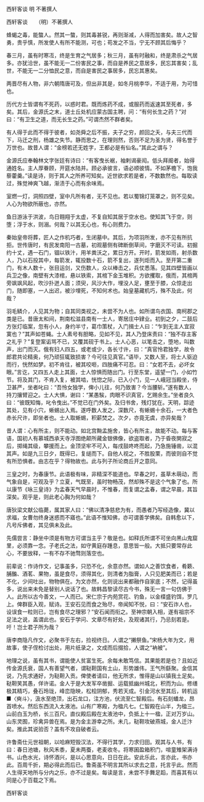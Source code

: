 西轩客谈 明 不著撰人  

西轩客谈　　（明）不著撰人  

蜂蝎之毒，能螫人。然其一螫，则其毒甚锐，再则渐减，人得而加害矣。故人之智勇，贵乎慎，所发使人有所不能测，可也；苟发之不当，宁无不顾其后悔乎？  

春三月，虽有时寒冱，终是生育之气居多；秋三月，虽有时融和，终是肃杀之气居多。亦犹洽世，虽不能无一二份害民之事，而自是养民之意居多，民忘其害矣；乱世，不能无一二分恤民之意，而自是害民之事居多，民忘其惠矣。  

两晋尽有人物，非六朝隋唐可及，但出非其是，如冬月桃李华，不适于用，为可惜也。  

历代方士皆谓有不死药，以惑时君。既而炼药不成，或服药而返速其至死者，多矣。其后，金源氏之末，道士丘处机应蒙古国主聘，问：“有何长生之药？”对曰：“有卫生之道，而无长生之药。”可谓杰然不群者矣。  

有人得于此而不得于彼者，如尧舜之后不振，夫子之穷，颜回之夭，与夫三代而下，马迁之刑，杨雄之失节。静而思之，在理则然，否则不足为圣为贤，得名誉于万世也。故昔人谓：“金榜若还无姓字，王都必是有仙名。”其此之谓与？  

金源氏应奉翰林文字张廷有诗曰：“有客曳长裾，袖剌谒豪闳。低头拜阍者，始得通姓名。主人厚眷顾，开筵水陆并。顾必承彼言，语必顺彼情。不如茅檐下，饱我藜藿羹。”读是诗，则于其人之所养可知矣。近世欲求若是者，不数数然也。每取读过，殊觉神爽飞越，渐渍于心而有余味焉。  

室燃一灯，洞照四壁，室中凡所有者，无不见也。若以蜀锦灯笼罩之，则不见矣。人心为物欲所蔽也，亦然。  

鱼日游泳于洪波，鸟日翱翔于太虚，不复自知其居于空水也。使知其飞于空，则堕；浮于水，则溺。何哉？以其无心也，有心则费力。  

秦始皇帝将葬，匠人之作机巧者，生闭墓中。其后，为项羽所发，亦不见有所抗拒。世传唐时，有民发南阳一古墓，初观墓侧有碑断倒草间，字磨灭不可读。初掘约十丈，遇一石门，锢以铁汁，用羊粪沃之，累日方开。开时，箭发如雨，射杀数人，乃以石投其中，每箭发，辄投数十石，箭不复出，遂列炬而入。至开第二重门，有木人数十，张目运剑，又伤数人，众以棒击之，兵仗悉落。见其四壁皆画以兵卫之像，南壁有大漆棺，悬以铁索，其棺下金玉堆积。方欲攫取，俄而，其棺两旁飒飒风起，吹沙扑迸人面；须臾，风沙大作，埋没人足，壅至于膝，众惊走出门，随即塞，一人出迟，被沙埋死，不知何术也。始皇墓藏机巧，殊不及此，何哉？  

羽毛鳞介，人见其为物；自其同类视之，未尝不为人也。如所谓鸟衣国、南柯郡之类是已。昔唐太和间，荆南松滋县南有一士人，寄居庄中肄业。初到之夕，二鼓后方张灯临案，忽有小人，身约半寸，葛巾策杖，入门揖士人曰：“乍到无主人宜寂寞也？”其声如苍蝇。士人素号有胆略，见如不见，其人乃登床责曰：“独不存主客之礼乎？”复登案诟骂不已，又覆其砚于书上。士人心恶，以笔击之，堕地，叫数声，出门而灭。俄有妇人四五，或老或少，各长寸许，曰：“真官怜君独学，故令郎君共论精奥，何乃顽狂辄致损害？今可往见真官。”语毕，又数人至，将士人驱迫而行，恍然如梦。初不肯往，被其咬咂，四肢痛不可忍。曰：“女若不去，必坏女眼。”言讫，又四五人走上其面，士人惊惧而随出门。行至东堂，遥望一门，小如竹节。将及其门，不肯入复，被其啮，恍惚之际，已入小门，见一人峨冠当殿坐，侍卫甚严，坐者叱曰：“吾怜女独学，俾小儿往，何乃致害？今当腰斩。”遂有数人，持刀攘臂迎之。士人大惧，谢曰：“某愚騃，肉眼不识真官，乞赐余生。”坐者良久曰：“彼既知悔，叱令曳出。”不觉已在门外矣。及归书舍，残灯犹在。天明，踪迹其处，见有小穴，蜥蜴出入焉。遂呼数人发之，深数尺，有蜥蜴十余石，一大者色赤长尺许，即坐者也。士人取蜥蜴，积薪焚之。次夕，亦竟无虞，亦异矣哉？  

昔人谓：心有所主，则不能动。如北宫黝孟施舍，皆心有所主，故能不动。每与客语，国初人有慕城西承天寺浮图绝颠所藏金银佛像，欲盗取者，乃于昏夜閴寂之后，掷绳其级，攀援而上。金顶坚牢不可入，每戌鼓咚咚而起，乃急施锤凿，以混其声。如是九三日夕，既得已，复缒而下。自他人视之，不胜股栗，而彼则自不觉有所恐惧者。由志在乎？得物故也。此与列子所论商丘开之意同。  

三皇之时，为春康节。此语极有味，非精深不能道也。早春之时，虽草木萌动，而气象自是，可观及乎？立夏，气既至，虽时物畅茂，然却殊不是这个气象了也。所以康节《咏三皇诗》为孟春天气早晨时，不惟春，而复谓之孟春，谓之早晨，其旨深矣。观乎是，则此老心胸为何如哉？  

唐狄梁文献公临薨，属其家人曰：“佛以清净慈悲为有，而愚者乃写经造像，冀以求福，女曹勿终身迷惑而不寤也。”此语不惟知佛，亦可谓善学佛矣。自韩愈以下，凡号斥佛者，其见俱未及此。  

先儒尝言：静坐中须是有物方可谓当主乎？敬是也。如释氏所谓不可坐向黑山鬼窟里，必须靠一念。子老氏之法，如守黄庭存踵息，意思皆一般。大抵只要常存此心，不要放释，一有不存不驰骛则落空也。  

前辈说：作诗作文，记事虽多，只恐不化，余意亦然。谓如人之善饮食者，肴簌、脯醢、酒茗、果物，虽是食尽，须得其化，则清者为脂膏，人只见肥美而已；若是不化，少间吐出，物物俱在。为文亦然，化则说出来都融作自家底；不然，记得虽多，说出来未免是替别人说话了也。故韩昌黎读尽古今书，殊无一言一句仿佛于人。此所以古今善文，一人而已。宋仁宗于内苑赏花、钓鱼，以金楪盛钓饵，罗几上。俾群臣入观，赋诗。王安石见而食之殆尽，帝闻知不悦，曰：“安石诈人也，设误食一粒则已，岂有食尽之理邪？”安石闻而衔之。至神宗朝入相，遂有祖宗不足法之说，盖谓此也。安石于学问、文章尽有好处，及观诸其行，乃忌刻若是。吁！岂士君子所为哉？  

唐李商隐凡作文，必聚书于左右，捡视终日。人谓之“攋祭鱼。”宋杨大年为文，用故事，使子侄检讨出处，用片纸录之，文成而后掇拾，人谓之“衲被”。  

地理之说，虽有其书，谓能使人贫富生死。余每未敢笃信。其果能若是也？且如近传金源氏衰，国人有善望气者，谓鞑靼国有土山，形势雄伟，王气所繇聚。金信其说，乃先求通好，为鞑靼入贡。俾使者请曰，他无所求，惟得是山以镇我土足矣。鞑靼笑其愚，佯许诺。金人于是大发军卒凿掘、运载抵幽州城北，积而为山。修缮极其精巧，叠石玲珑，峰峦隐映，松桧阴郁，秀若天成。引金河水至其后，转机运■〈奭斗〉，汲水至绝顶，出石龙口，注方池，伏流至仁智殿后。有石刻蟠龙，昂首喷水。然后东西流入太液池。山有广寒殿，为楹凡七。仁智殿在山半，为楹三。山前白玉为桥，长三百尺。直仪殿后殿在太液池中，负抵上十一楹，正对万岁山。山东灵囿，珍禽异兽在焉。是为金主游幸之所。未几，鞑靼攻破燕城，金人迁汴矣。推此其说验否？盖有不攻自破者云。  

许鲁斋仕元世祖朝，以哈麻短毁汉法，不得行其学，力求归田。观其与人书，有曰：春日池塘，秋风禾黍，夏未两蚕，老麦收冬。将寒囷盈箱积门，喧童雉架满诗书。山色水光，诗怀酒兴，是以心思意向，日日在此。安此乐此，言亦此，书亦此。百周千折，期必得此而后已。鲁斋虽不明言其所以求去之意，托言乎此。然而人生得天地所与分内之乐，亦不过是矣。每读是言，未尝不手舞足蹈，而喜其有以同是心于百载之下焉。  

西轩客谈  
